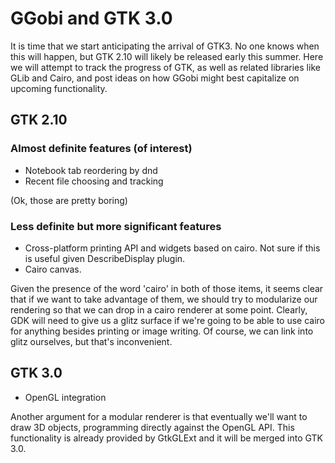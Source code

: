 # GGobi and GTK 3.0 #

It is time that we start anticipating the arrival of GTK3. No one knows when this will happen, but GTK 2.10 will likely be released early this summer. Here we will attempt to track the progress of GTK, as well as related libraries like GLib and Cairo, and post ideas on how GGobi might best capitalize on upcoming functionality.

## GTK 2.10 ##

### Almost definite features (of interest) ###

  * Notebook tab reordering by dnd
  * Recent file choosing and tracking

(Ok, those are pretty boring)

### Less definite but more significant features ###

  * Cross-platform printing API and widgets based on cairo. Not sure if this is useful given DescribeDisplay plugin.
  * Cairo canvas.

Given the presence of the word 'cairo' in both of those items, it seems clear that if we want to take advantage of them, we should try to modularize our rendering so that we can drop in a cairo renderer at some point. Clearly, GDK will need to give us a glitz surface if we're going to be able to use cairo for anything besides printing or image writing. Of course, we can link into glitz ourselves, but that's inconvenient.

## GTK 3.0 ##

  * OpenGL integration

Another argument for a modular renderer is that eventually we'll want to draw 3D objects, programming directly against the OpenGL API. This functionality is already provided by GtkGLExt and it will be merged into GTK 3.0.